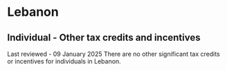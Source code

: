 # Lebanon
## Individual - Other tax credits and incentives
Last reviewed - 09 January 2025
There are no other significant tax credits or incentives for individuals in Lebanon.
